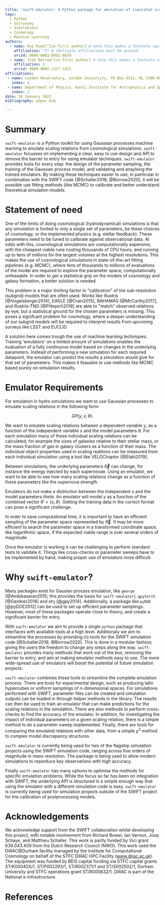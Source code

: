 ```yaml
---
title: 'swift-emulator: A Python package for emulation of simulated scaling relations'
tags:
  - Python
  - astronomy
  - Simulations
  - Cosmology
  - Machine Learning
authors:
  - name: Roi Kugel^[co-first author] # note this makes a footnote saying 'co-first author'
    affiliation: "1" # (Multiple affiliations must be quoted)
    orcid: 0000-0003-0862-8639
  - name: Josh Borrow^[co-first author] # note this makes a footnote saying 'co-first author'
    affiliation: 2
    orcid: 0000-0002-1327-1921
affiliations:
 - name: Leiden Observatory, Leiden University, PO Box 9513, NL-2300 RA Leiden, The Netherlands
   index: 1
 - name: Department of Physics, Kavli Institute for Astrophysics and Space Research, Massachusetts Institute of Technology, Cambridge, MA 02139, USA
   index: 2
date: 28 January 2022
bibliography: paper.bib

---
```


# Summary

`swift-emulator` is a Python toolkit for using Gaussian processes machine
learning to emulate scaling relations from cosmological simulations. 
`swift-emulator` focusses on implementing a clear, easy to use design and API to
remove the barrier to entry for using emulator techniques. `swift-emulator`
provides tools for every step: the design of the parameter sampling, the
training of the Gaussian process model, and validating and anaylsing the trained
emulators. By making these techniques easier to use, in particular in
combination with the SWIFT code [@Schaller2018; @Borrow2020], it will be
possible use fitting methods (like MCMC) to calibrate and better understand
theoretical simulation models.

# Statement of need

One of the limits of doing cosmological (hydrodynamical) simulations is
that any simulation is limited to only a single set of parameters, be these
choices of cosmology, or the implemented physics (e.g. stellar feedback).
These parameters need to be tuned to calibrate against observational data.
At odds with this, cosmological simulations are computationally expensive,
with the cheapest viable runs costing thousands of CPU hours, and running up to
tens of millions for the largest volumes at the highest resolutions.
This makes the use of cosmological simulations in state-of-the-art
fitting pipelines (e.g. MCMC), where tens of thousands to millions of
evaluations of the model are required to explore the parameter space,
computationally unfeasable. In order to get a statistical grip on the models
of cosmology and galaxy formation, a better solution is needed.

This problem is a major limiting factor in "calibration" of the sub-resolution
(subgrid) models that are often used. Works like Illustris [@Vogelsberger2014], 
EAGLE [@Crain2015], BAHAMAS [@McCarthy2017], and Illustris-TNG [@Pillepich2018] are
able to "match" observed relations by eye, but a statistical ground for the
chosen parameters is missing. This poses a signifcant problem for cosmology,
where a deeper understanding of our subgrid models will be required to
interpret results from upcoming surveys like LSST and EUCLID.

A solution here comes trough the use of machine learning techniques. Training
'emulators' on a limited amount of simulations enables the evaluation of a
fully continuous model based on changes in the underlying parameters. Instead
of performing a new simulation for each required datapoint, the emulator can
predict the results a simulation would give for that set of parameters. This
makes it feasable to use methods like MCMC based purely on simulation results.

# Emulator Requirements

For emulation in hydro simulations we want to use Gaussian processes to
emulate scaling relations in the following form:

$$GP(y,x,\theta).$$

We want to emulate scaling relations between a dependent variable $y$,
as a function of the independent variable $x$ and the model parameters
$\theta$. For each simulation many of these individual scaling relations can be
calculated, for example the sizes of galaxies relative to their stellar mass,
or the mass fraction of gas in galaxy clusters as a function of their mass. The
individual object properties used in scaling realtions can be measured
from each individual simulation using a tool like VELOCIraptor [@Elahi2019].

Between simulations, the underlying parameters $\vec\theta$ can change,
for instance the energy injected by each supernovae.
Using an emulator, we want to be able to see how many scaling relations
change as a function of these parameters like the supernova strength.

Emulators do not make a distinction between the independent $x$
and the model parameters $theta$. An emulator will model $y$ as a
function of the combined vector $\theta'=(x,\theta)$. Getting the training
data in the correct format can pose a significant challenge.

In order to save computational time, it is important
to have an efficient sampling of the parameter space represented by $\vec\theta$. 
It may be more efficient to search the parameter space in a transformed
coordinate space, like logarithmic space, if the expected viable range
is over several orders of magnitude.

Once the emulator is working it can be challenging to perform
standard tests to validate it.
Things like cross-checks or parameter sweeps have to be implemented
by hand, making proper use of emulators more difficult.

# Why `swift-emulator`?

Many packages exist for Gausian process emulation, like
`george` (@Ambikasaran2015; this provides the basis for `swift-emulator`),
`gpytorch` [@Gardner2018] and `GPy` [@gpy2014]. Additionally, a package like
`pyDOE` [@pyDOE2012] can be used to set up efficient parameter samplings.
However, most of these packages operate close to theory, and create
a significant barrier for entry.

With `swift-emulator` we aim to provide a single `python` package
that interfaces with available tools at a high level. Additionaly
we aim to streamline the processes by providing i/o tools for the
SWIFT simulation code [@Schaller2018; @Borrow2020]. This is done in a modular
fashion, giving the users the freedom to change any steps along the way.
`swift-emulator` provides many methods that work out of the box,
removing the barrier to entry, and aim at making emulator methods easy to
use. The more wide-spread use of emulators will boost the potential of 
future simulation projects.

`swift-emulator` combines these tools to streamline the complete emulation
process. There are tools for experimental design, such as producing latin
hypercubes or uniform samplings of $n$-dimensional spaces. For simulations
performed with SWIFT, parameter files can be created and simulation outputs can
be loaded in through helper methods in the library. The results can then be used
to train an emulator that can make predictions for the scaling relations in the
simulation. There are also methods to perform cross-checks to find the accuracy
of the emulator. In addition, for investigating the impact of individual
parameters on a given scaling relation, there is a simple method to do a
parameter sweep implemented. Finally, there are tools for comparing the emulated
relations with other data, from a simple $\chi^2$ method to complex model
discrepancy structures.

`swift-emulator` is currently being used for two of the flagship simulation
projects using the SWIFT simulation code, ranging across five orders of 
magnitude in mass resolution. The package is being used to allow modern
simulations to reporduce key observations with high accuracy.

Finally `swift-emulator` has many options to optimise the methods for
specific emulation problems. While the focus so far has been on integration
with SWIFT, the underlying API is structured in a simple enough way that
using the emulator with a different simulation code is easy. `swift-emulator`
is currently being used for simulation projects outside of the SWIFT
project for the calibration of postprocessing models.

# Acknowledgements

We acknowledge support from the SWIFT collaboration whilst developing this
project, with notable involvement from Richard Bower, Ian Vernon, Joop Schaye, 
and Matthieu Schaller. This work is partly funded by Vici grant 639.043.409 from 
the Dutch Research Council (NWO). This work used the DiRAC@Durham facility managed 
by the Institute for Computational Cosmology on behalf of the STFC DiRAC HPC Facility
(www.dirac.ac.uk). The equipment was funded by BEIS capital funding via STFC
capital grants ST/K00042X/1, ST/P002293/1, ST/R002371/1 and ST/S002502/1, Durham
University and STFC operations grant ST/R000832/1. DiRAC is part of the National
e-Infrastructure.

# References

